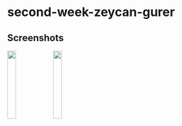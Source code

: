 # second-week-zeycan-gurer

## Screenshots

<img src="https://user-images.githubusercontent.com/63667132/201531031-02b5a224-84f1-4623-81fa-9986d596e4dd.jpeg" width=20% height=20% /> <img src="https://user-images.githubusercontent.com/63667132/201531011-cf6ac2f0-3a49-4e5e-85a4-55fc4889d6f2.jpeg" width=20% height=20% />
